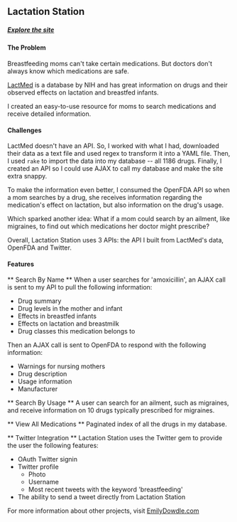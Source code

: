 ## Lactation Station

##### [Explore the site](https://lactationstation.herokuapp.com/)

#### The Problem

Breastfeeding moms can't take certain medications. But doctors don't always know which medications are safe. 

[LactMed](http://toxnet.nlm.nih.gov/newtoxnet/lactmed.htm) is a database by NIH and has great information on drugs and their observed effects on lactation and breastfed infants. 

I created an easy-to-use resource for moms to search medications and receive detailed information. 

#### Challenges

LactMed doesn't have an API. So, I worked with what I had, downloaded their data as a text file and used regex to transform it into a YAML file. Then, I used `rake` to import the data into my database -- all 1186 drugs. Finally, I created an API so I could use AJAX to call my database and make the site extra snappy. 

To make the information even better, I consumed the OpenFDA API so when a mom searches by a drug, she receives information regarding the medication's effect on lactation, but also information on the drug's usage. 

Which sparked another idea: What if a mom could search by an ailment, like migraines, to find out which medications her doctor might prescribe? 

Overall, Lactation Station uses 3 APIs: the API I built from LactMed's data, OpenFDA and Twitter. 

#### Features

** Search By Name **
When a user searches for 'amoxicillin', an AJAX call is sent to my API to pull the following information: 
* Drug summary
* Drug levels in the mother and infant
* Effects in breastfed infants
* Effects on lactation and breastmilk
* Drug classes this medication belongs to

Then an AJAX call is sent to OpenFDA to respond with the following information: 
* Warnings for nursing mothers 
* Drug description 
* Usage information 
* Manufacturer

** Search By Usage **
A user can search for an ailment, such as migraines, and receive information on 10 drugs typically prescribed for migraines.

** View All Medications **
Paginated index of all the drugs in my database.

** Twitter Integration **
Lactation Station uses the Twitter gem to provide the user the following features:
* OAuth Twitter signin 
* Twitter profile
    * Photo
    * Username
    * Most recent tweets with the keyword 'breastfeeding'
* The ability to send a tweet directly from Lactation Station

For more information about other projects, visit [EmilyDowdle.com](www.emilydowdle.com)

